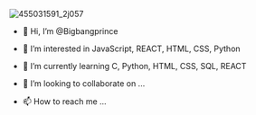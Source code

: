 ![455031591_2j057](https://user-images.githubusercontent.com/105206851/178254278-c7ab3e02-0e1c-49b1-8b8a-0c245395b09a.jpg)
- 👋 Hi, I’m @Bigbangprince
- 👀 I’m interested in JavaScript, REACT, HTML, CSS, Python
- 🌱 I’m currently learning C, Python, HTML, CSS, SQL, REACT
- 💞️ I’m looking to collaborate on ...

- 📫 How to reach me ...

<!---
Bigbangprince/Bigbangprince is a ✨ special ✨ repository because its `README.md` (this file) appears on your GitHub profile.
You can click the Preview link to take a look at your changes.
--->
